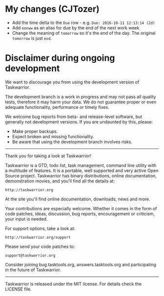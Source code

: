 # My changes (CJTozer)

* Add the time delta to the `Due` row - e.g. `Due: 2016-10-11 12:13:14 (2d)`
* Add `eonww` as an alias for due by the end of the next work week
* Change the meaning of `tomorrow` so it's the end of the day.  The original `tomorrow` is just `eod`.

# Disclaimer during ongoing development

We want to discourage you from using the development version of Taskwarrior.

The development branch is a work in progress and may not pass all quality tests,
therefore it may harm your data. We do not guarantee proper or even adequate
functionality, performance or timely fixes.

We welcome bug reports from beta- and release-level software, but generally not
development versions. If you are undaunted by this, please:

- Make proper backups.
- Expect broken and missing functionality.
- Be aware that using the development branch involves risks.

---

Thank you for taking a look at Taskwarrior!

Taskwarrior is a GTD, todo list, task management, command line utility with a
multitude of features. It is a portable, well supported and very active Open
Source project. Taskwarrior has binary distributions, online documentation,
demonstration movies, and you'll find all the details at:

    http://taskwarrior.org

At the site you'll find online documentation, downloads, news and more.

Your contributions are especially welcome. Whether it comes in the form of
code patches, ideas, discussion, bug reports, encouragement or criticism, your
input is needed.

For support options, take a look at:

    http://taskwarrior.org/support

Please send your code patches to:

    support@taskwarrior.org

Consider joining bug.tasktools.org, answers.tasktools.org and participating in
the future of Taskwarrior.

---

Taskwarrior is released under the MIT license. For details check the LICENSE
file.
